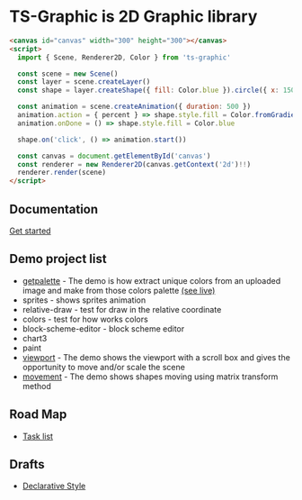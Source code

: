 # TS-Graphic is 2D Graphic library

```html
<canvas id="canvas" width="300" height="300"></canvas>
<script>
  import { Scene, Renderer2D, Color } from 'ts-graphic'

  const scene = new Scene()
  const layer = scene.createLayer()
  const shape = layer.createShape({ fill: Color.blue }).circle({ x: 150, y: 150 }, 50)

  const animation = scene.createAnimation({ duration: 500 })
  animation.action = { percent } => shape.style.fill = Color.fromGradient(percent / 100, [Color.blue, Color.red])
  animation.onDone = () => shape.style.fill = Color.blue

  shape.on('click', () => animation.start())

  const canvas = document.getElementById('canvas')
  const renderer = new Renderer2D(canvas.getContext('2d')!!)
  renderer.render(scene)
</script>
```

## Documentation

[Get started](./docs/core/index.md)

## Demo project list

* [getpalette](./src/demo/getpalette/README.md) - The demo is how extract unique colors from an uploaded image and make from those colors palette [(see live)](https://getpalette.github.io/)
* sprites - shows sprites animation
* relative-draw - test for draw in the relative coordinate
* colors - test for how works colors
* block-scheme-editor - block scheme editor
* chart3
* paint
* [viewport](./src/demo/viewport/README.md) - The demo shows the viewport with a scroll box and gives the opportunity to move and/or scale the scene
* [movement](./src/demo/movement/README.md) - The demo shows shapes moving using matrix transform method

## Road Map  
* [Task list](tasks.todo)

## Drafts

* [Declarative Style](/docs/core/declarative-style.md)